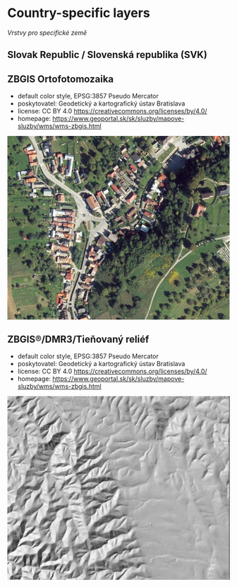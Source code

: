 # Country-specific layers

*Vrstvy pro specifické země*

## Slovak Republic / Slovenská republika (SVK)

## ZBGIS Ortofotomozaika
- default color style, EPSG:3857 Pseudo Mercator
- poskytovatel: Geodetický a kartografický ústav Bratislava
- license: CC BY 4.0 https://creativecommons.org/licenses/by/4.0/
- homepage: https://www.geoportal.sk/sk/sluzby/mapove-sluzby/wms/wms-zbgis.html
<img src="background_SVK_ZBGIS_Ortofotomozaika_EPSG3857.jpg" alt="ZBGIS Ortofotomozaika preview" width="600"/>

## ZBGIS®/DMR3/Tieňovaný reliéf
- default color style, EPSG:3857 Pseudo Mercator
- poskytovatel: Geodetický a kartografický ústav Bratislava
- license: CC BY 4.0 https://creativecommons.org/licenses/by/4.0/
- homepage: https://www.geoportal.sk/sk/sluzby/mapove-sluzby/wms/wms-zbgis.html
<img src="SVK_ZBGIS_DMR3_hillshade_EPSG3857.jpg" alt="ZBGIS®/DMR3/Tieňovaný reliéf preview" width="600"/>
